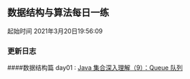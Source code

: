 
## 数据结构与算法每日一练
起始时间
2021年3月20日19:56:09

### 更新日志

####数据结构篇
day01 : [Java 集合深入理解（9）：Queue 队列](https://blog.csdn.net/u011240877/article/details/52860924)
